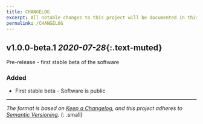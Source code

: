 ```yaml
---
title: CHANGELOG
excerpt: All notable changes to this project will be documented in this file.
permalink: /CHANGELOG
---
```



## v1.0.0-beta.1 *2020-07-28*{:.text-muted}

Pre-release - first stable beta of the software

### Added

- First stable beta - Software is public 


---

*The format is based on [Keep a Changelog](https://keepachangelog.com/en/1.0.0/),
and this project adheres to [Semantic Versioning](https://semver.org/spec/v2.0.0.html).*
{: .small}
